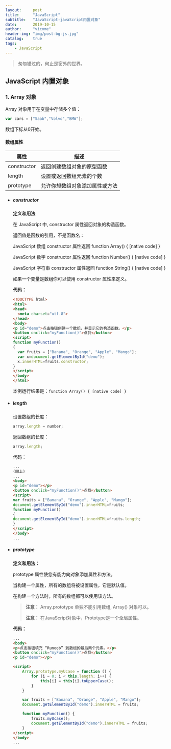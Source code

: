 ```yaml
---
layout:		post
title:		"JavaScript"
subtitle:	"JavaScript-javaScript内置对象"
date:		2019-10-15
author:		"vicome"
header-img:	"img/post-bg-js.jpg"
catalog:    true
tags:
    - JavaScript
---
```


> 匆匆错过的，何止是窗外的世界。



## JavaScript 内置对象

### 1. Array 对象

Array 对象用于在变量中存储多个值：

```js
var cars = ["Saab","Volvo","BMW"];
```

数组下标从0开始。

#### 数组属性

| 属性         | 描述 |
| ------------| ---- |
| constructor | 返回创建数组对象的原型函数 |
| length      | 设置或返回数组元素的个数 |
| prototype   | 允许你想数组对象添加属性或方法 |

- ##### constructor

  **定义和用法**

  在 JavaScript 中, constructor 属性返回对象的构造函数。

  返回值是函数的引用，不是函数名：

  JavaScript 数组 constructor 属性返回 function Array() { [native code] }

  JavaScript 数字 constructor 属性返回 function Number() { [native code] }

  JavaScript 字符串 constructor 属性返回 function String() { [native code] }

  如果一个变量是数组你可以使用 constructor 属性来定义。

  **代码：**

  ```html
  <!DOCTYPE html>
  <html>
  <head>
  	<meta charset="utf-8">
  </head>
  <body>
  <p id="demo">点击按钮创建一个数组，并显示它的构造函数。</p>
  <button onclick="myFunction()">点我</button>
  <script>
  function myFunction()
  {
  	var fruits = ["Banana", "Orange", "Apple", "Mango"];
  	var x=document.getElementById("demo");
  	x.innerHTML=fruits.constructor;
  }
  </script>
  </body>
  </html>
  ```

  本例运行结果是：`function Array() { [native code] }`

- ##### length

  设置数组的长度：

  ```js
  array.length = number;
  ```

  返回数组的长度：

  ```javascript
  array.length;
  ```

  代码：

  ```html
  ...
  (同上)
  ...
  <body>
  <p id="demo"></p>
  <button onclick="myFunction()">点我</button>
  <script>
  var fruits = ["Banana", "Orange", "Apple", "Mango"];
  document.getElementById("demo").innerHTML=fruits;
  function myFunction()
  {
  document.getElementById("demo").innerHTML=fruits.length;
  }
  </script>
  </body>
  ...
  ```

- ##### prototype

  **定义和用法：**

  prototype 属性使您有能力向对象添加属性和方法。

  当构建一个属性，所有的数组将被设置属性，它是默认值。

  在构建一个方法时，所有的数组都可以使用该方法。

  > **注意：** Array.prototype 单独不能引用数组, Array() 对象可以。
  >
  > **注意：** 在JavaScript对象中，Prototype是一个全局属性。

  **代码：**

  ```html
  ...
  <body>
  <p>点击按钮填充 “Runoob” 到数组的最后两个元素。</p>
  <button onclick="myFunction()">点我</button>
  <p id="demo"></p>
  
  <script>
      Array.prototype.myUcase = function () {
          for (i = 0; i < this.length; i++) {
              this[i] = this[i].toUpperCase();
          }
      }
  
      var fruits = ["Banana", "Orange", "Apple", "Mango"];
      document.getElementById("demo").innerHTML = fruits;
  
      function myFunction() {
          fruits.myUcase();
          document.getElementById("demo").innerHTML = fruits;
      }
  </script>
  </body>
  ...
  ```

  

